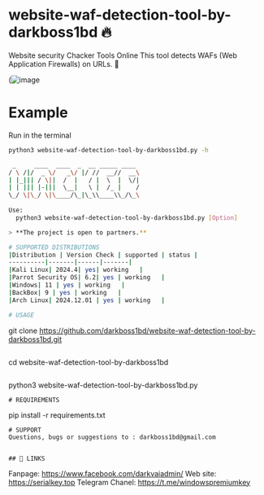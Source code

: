 # website-waf-detection-tool-by-darkboss1bd 🔥
Website security Chacker Tools Online
This tool detects WAFs (Web Application Firewalls) on URLs. 🧱

(![image](https://i.ibb.co.com/NdbZc61j/WAF.png)

# Example
Run in the terminal
```bash
python3 website-waf-detection-tool-by-darkboss1bd.py -h

 _     ____  ____  _  __ _____ ____ 
/ \ /|/  _ \/   _\/ |/ //  __//  __\
| |_||| / \||  /  |   / |  \  |  \/|
| | ||| |-|||  \__|   \ |  /_ |    /
\_/ \|\_/ \|\____/\_|\_\\____\\_/\_\
                                           
Use:
  python3 website-waf-detection-tool-by-darkboss1bd.py [Option]

> **The project is open to partners.**

# SUPPORTED DISTRIBUTIONS
|Distribution | Version Check | supported | status |
----------|-------|------|-------|
|Kali Linux| 2024.4| yes| working   |
|Parrot Security OS| 6.2| yes | working   |
|Windows| 11 | yes | working   |
|BackBox| 9 | yes | working   |
|Arch Linux| 2024.12.01 | yes | working   |

# USAGE
```
git clone https://github.com/darkboss1bd/website-waf-detection-tool-by-darkboss1bd.git
```
```
cd website-waf-detection-tool-by-darkboss1bd
```
```
python3 website-waf-detection-tool-by-darkboss1bd.py
```
# REQUIREMENTS
```
pip install -r requirements.txt
```
# SUPPORT
Questions, bugs or suggestions to : darkboss1bd@gmail.com


## 🔗 LINKS
```
Fanpage: https://www.facebook.com/darkvaiadmin/
Web site: https://serialkey.top
Telegram Chanel: https://t.me/windowspremiumkey
```

